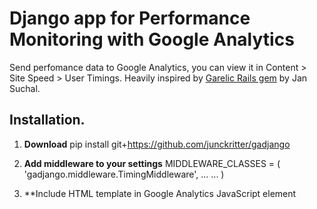 # Django app for Performance Monitoring with Google Analytics

Send perfomance data to Google Analytics, you can view it in Content > Site Speed > User Timings.
Heavily inspired by <a href="https://github.com/jsuchal/garelic">Garelic Rails gem</a> by Jan Suchal.

## Installation.

1. **Download**
    pip install git+https://github.com/junckritter/gadjango

2. **Add middleware to your settings**
    MIDDLEWARE_CLASSES = (
       'gadjango.middleware.TimingMiddleware',
        ...
        ...
    )    
    
3. **Include HTML template in Google Analytics JavaScript element 
    <script type="text/javascript">
        var _gaq = _gaq || [];
        _gaq.push(['_setAccount', 'UA-XXXXXXXX-X']);
        _gaq.push(['_setSiteSpeedSampleRate', 100]);
        _gaq.push(['_trackPageview']);

        {% include "gadjango/timing.html" %}

        (function() {
            var ga = document.createElement('script'); ga.type = 'text/javascript'; ga.async = true;
            ga.src = ('https:' == document.location.protocol ? 'https://ssl' : 'http://www') + '.google-analytics.com/ga.js';
            var s = document.getElementsByTagName('script')[0]; s.parentNode.insertBefore(ga, s);
        })();
    </script>

